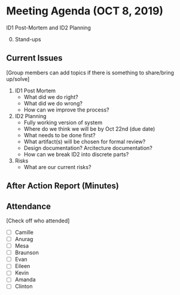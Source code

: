 # Meeting Agenda (OCT 8, 2019)

ID1 Post-Mortem and ID2 Planning

0. Stand-ups

## Current Issues

[Group members can add topics if there is something to share/bring up/solve]


1. ID1 Post Mortem
    - What did we do right?
    - What did we do wrong?
    - How can we improve the process?
2. ID2 Planning
    - Fully working version of system
    - Where do we think we will be by Oct 22nd (due date)
    - What needs to be done first?
    - What artifact(s) will be chosen for formal review?
    - Design documentation?  Arcitecture documentation?
    - How can we break ID2 into discrete parts?
3. Risks
    - What are our current risks?

## After Action Report (Minutes)


## Attendance

[Check off who attended]

- [ ] Camille
- [ ] Anurag
- [ ] Mesa
- [ ] Braunson
- [ ] Evan
- [ ] Eileen
- [ ] Kevin
- [ ] Amanda
- [ ] Clinton
